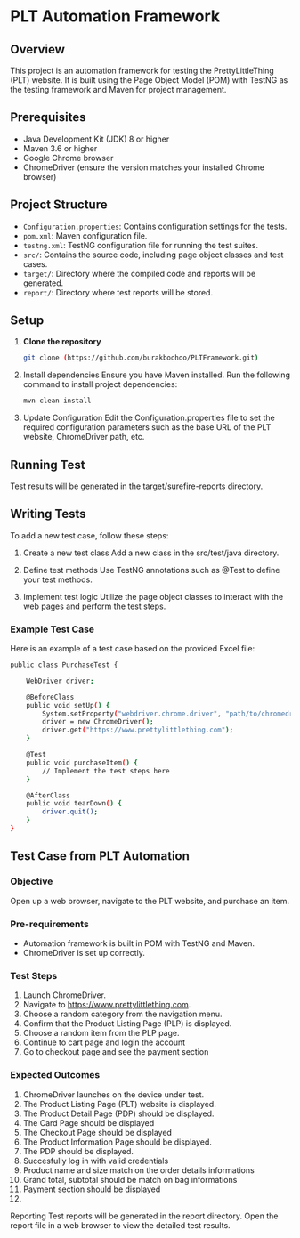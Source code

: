 # PLT Automation Framework

## Overview

This project is an automation framework for testing the PrettyLittleThing (PLT) website. It is built using the Page Object Model (POM) with TestNG as the testing framework and Maven for project management.

## Prerequisites

- Java Development Kit (JDK) 8 or higher
- Maven 3.6 or higher
- Google Chrome browser
- ChromeDriver (ensure the version matches your installed Chrome browser)

## Project Structure

- `Configuration.properties`: Contains configuration settings for the tests.
- `pom.xml`: Maven configuration file.
- `testng.xml`: TestNG configuration file for running the test suites.
- `src/`: Contains the source code, including page object classes and test cases.
- `target/`: Directory where the compiled code and reports will be generated.
- `report/`: Directory where test reports will be stored.

## Setup

1. **Clone the repository**
   ```sh
   git clone (https://github.com/burakboohoo/PLTFramework.git)

2. Install dependencies Ensure you have Maven installed. Run the following command to install project dependencies:
   ```sh
   mvn clean install
3. Update Configuration Edit the Configuration.properties file to set the required configuration parameters such as the base URL of the PLT website, ChromeDriver path, etc.

## Running Test
  Test results will be generated in the target/surefire-reports directory.

##  Writing Tests
  To add a new test case, follow these steps:

1. Create a new test class Add a new class in the src/test/java directory.

2. Define test methods Use TestNG annotations such as @Test to define your test methods.

3. Implement test logic Utilize the page object classes to interact with the web pages and perform the test steps.

### Example Test Case
  Here is an example of a test case based on the provided Excel file:
  ```sh
  public class PurchaseTest {

      WebDriver driver;
  
      @BeforeClass
      public void setUp() {
          System.setProperty("webdriver.chrome.driver", "path/to/chromedriver");
          driver = new ChromeDriver();
          driver.get("https://www.prettylittlething.com");
      }
  
      @Test
      public void purchaseItem() {
          // Implement the test steps here
      }
  
      @AfterClass
      public void tearDown() {
          driver.quit();
      }
  }
```


## Test Case from PLT Automation

### Objective

Open up a web browser, navigate to the PLT website, and purchase an item.

### Pre-requirements
- Automation framework is built in POM with TestNG and Maven.
- ChromeDriver is set up correctly.
### Test Steps
1. Launch ChromeDriver.
2. Navigate to https://www.prettylittlething.com.
3. Choose a random category from the navigation menu.
4. Confirm that the Product Listing Page (PLP) is displayed.
5. Choose a random item from the PLP page.
6. Continue to cart page and login the account
7. Go to checkout page and see the payment section
   
### Expected Outcomes
1. ChromeDriver launches on the device under test.
2. The Product Listing Page (PLT) website is displayed.
3. The Product Detail Page (PDP) should be displayed.
4. The Card Page should be displayed
5. The Checkout Page should be displayed
6. The Product Information Page should be displayed.
7. The PDP should be displayed.
8. Succesfully log in with valid credentials
9. Product name and size match on the order details informations
10. Grand total, subtotal should be match on bag informations
11. Payment section should be displayed
12. 
Reporting
Test reports will be generated in the report directory. Open the report file in a web browser to view the detailed test results.
   
